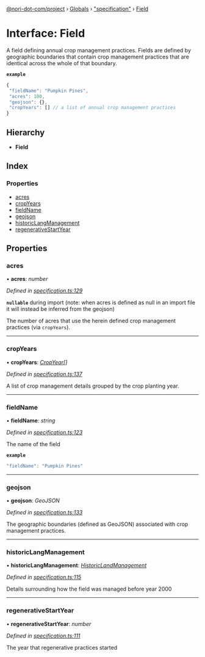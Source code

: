 [@nori-dot-com/project](../README.md) › [Globals](../globals.md) › ["specification"](../modules/_specification_.md) › [Field](_specification_.field.md)

# Interface: Field

A field defining annual crop management practices. Fields are defined by geographic boundaries that contain crop management practices that are identical across the whole of that boundary.

**`example`** 
```js
{
 "fieldName": "Pumpkin Pines",
 "acres": 100,
 "geojson": {},
 "cropYears": [] // a list of annual crop management practices
}
```

## Hierarchy

* **Field**

## Index

### Properties

* [acres](_specification_.field.md#acres)
* [cropYears](_specification_.field.md#cropyears)
* [fieldName](_specification_.field.md#fieldname)
* [geojson](_specification_.field.md#geojson)
* [historicLangManagement](_specification_.field.md#historiclangmanagement)
* [regenerativeStartYear](_specification_.field.md#regenerativestartyear)

## Properties

###  acres

• **acres**: *number*

*Defined in [specification.ts:129](https://github.com/nori-dot-eco/nori-dot-com/blob/dae8aba/packages/project/src/specification.ts#L129)*

**`nullable`** during import (note: when acres is defined as null in an import file it will instead be inferred from the geojson)

The number of acres that use the herein defined crop management practices (via `cropYears`).

___

###  cropYears

• **cropYears**: *[CropYear](_specification_.cropyear.md)[]*

*Defined in [specification.ts:137](https://github.com/nori-dot-eco/nori-dot-com/blob/dae8aba/packages/project/src/specification.ts#L137)*

A list of crop management details grouped by the crop planting year.

___

###  fieldName

• **fieldName**: *string*

*Defined in [specification.ts:123](https://github.com/nori-dot-eco/nori-dot-com/blob/dae8aba/packages/project/src/specification.ts#L123)*

The name of the field

**`example`** 
```js
"fieldName": "Pumpkin Pines"
```

___

###  geojson

• **geojson**: *GeoJSON*

*Defined in [specification.ts:133](https://github.com/nori-dot-eco/nori-dot-com/blob/dae8aba/packages/project/src/specification.ts#L133)*

The geographic boundaries (defined as GeoJSON) associated with crop management practices.

___

###  historicLangManagement

• **historicLangManagement**: *[HistoricLandManagement](_specification_.historiclandmanagement.md)*

*Defined in [specification.ts:115](https://github.com/nori-dot-eco/nori-dot-com/blob/dae8aba/packages/project/src/specification.ts#L115)*

Details surrounding how the field was managed before year 2000

___

###  regenerativeStartYear

• **regenerativeStartYear**: *number*

*Defined in [specification.ts:111](https://github.com/nori-dot-eco/nori-dot-com/blob/dae8aba/packages/project/src/specification.ts#L111)*

The year that regenerative practices started
